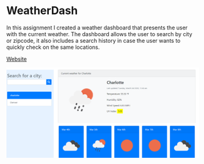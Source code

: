 # WeatherDash
In this assignment I created a weather dashboard that presents the user with the current weather.
The dashboard allows the user to search by city or zipcode, it also includes a search history in case the user wants to quickly check on the same locations.


[Website](https://jerry-seinfeld.github.io/WeatherDash/)

![Image](assets\Screenshot.png)